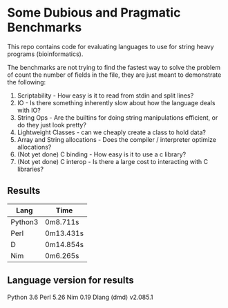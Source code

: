 # Some Dubious and Pragmatic Benchmarks

This repo contains code for evaluating languages to use for string heavy programs (bioinformatics).

The benchmarks are not trying to find the fastest way to solve the problem of count the number of fields in the file, they are just meant to demonstrate the following:

1. Scriptability - How easy is it to read from stdin and split lines?
2. IO - Is there something inherently slow about how the language deals with IO?
3. String Ops - Are the builtins for doing string manipulations efficient, or do they just look pretty?
4. Lightweight Classes - can we cheaply create a class to hold data?
5. Array and String allocations - Does the compiler / interpreter optimize allocations? 
6. (Not yet done) C binding - How easy is it to use a c library?
7. (Not yet done) C interop - Is there a large cost to interacting with C libraries?

## Results

Lang | Time
---|---
Python3 | 0m8.711s
Perl | 0m13.431s
D | 0m14.854s
Nim | 0m6.265s

## Language version for results

Python 3.6
Perl 5.26
Nim 0.19
Dlang (dmd) v2.085.1
